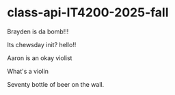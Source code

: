 # class-api-IT4200-2025-fall

Brayden is da bomb!!!

Its chewsday init?
hello!!



Aaron is an okay violist

What's a violin

























































Seventy bottle of beer on the wall.
